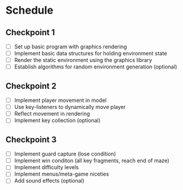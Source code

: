 # Schedule

## Checkpoint 1
- [ ] Set up basic program with graphics rendering
- [ ] Implement basic data structures for holding environment state
- [ ] Render the static environment using the graphics library
- [ ] Establish algorithms for random environment generation (optional)

## Checkpoint 2
- [ ] Implement player movement in model
- [ ] Use key-listeners to dynamically move player
- [ ] Reflect movement in rendering
- [ ] Implement key collection (optional)

## Checkpoint 3
- [ ] Implement guard capture (lose condition)
- [ ] Implement win conditon (all key fragments, reach end of maze)
- [ ] Implement difficulty levels
- [ ] Implement menus/meta-game niceties
- [ ] Add sound effects (optional)
